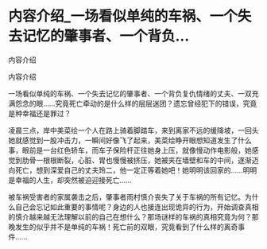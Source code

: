# 内容介绍_一场看似单纯的车祸、一个失去记忆的肇事者、一个背负...

内容介绍

内容介绍

一场看似单纯的车祸、一个失去记忆的肇事者、一个背负复仇情绪的丈夫、一双充满怨念的眼……究竟死亡牵动的是什么样的层层迷团？遗忘曾经犯下的错误，究竟是种幸福还是罪过？

凌晨三点，岸中美菜绘一个人在路上骑着脚踏车，来到离家不远的缓降坡，一回头她就感觉到一股冲击力，一瞬间好像飞了起来，美菜绘睁开眼想知道发生了什么事，眼前是一台红色轿车，而车子保险杆正往她身上压，就像慢动作电影般，她感觉到肋骨一根根断裂，心脏、胃也慢慢被挤压，她被夹在墙壁和车的中间，逐渐迈向死亡，想到深爱自己的丈夫玲二，他一定正等着她吧！她明明该回家的……明明是幸福的人生，却突然被迫迎接死亡……

被车祸受害者的家属袭击之后，肇事者雨村慎介丧失了关于车祸的所有记忆。为什么自己会忘记如此重要的事情呢？身边的人也接连出现诡异的行为，开始调查真相的慎介越来越无法理解以前的自己在想什么？那场谜样的车祸的真相究竟为何？那晚发生的似乎并不是单纯的车祸！死亡前的双眼，究竟看到了什么样的离奇事件……